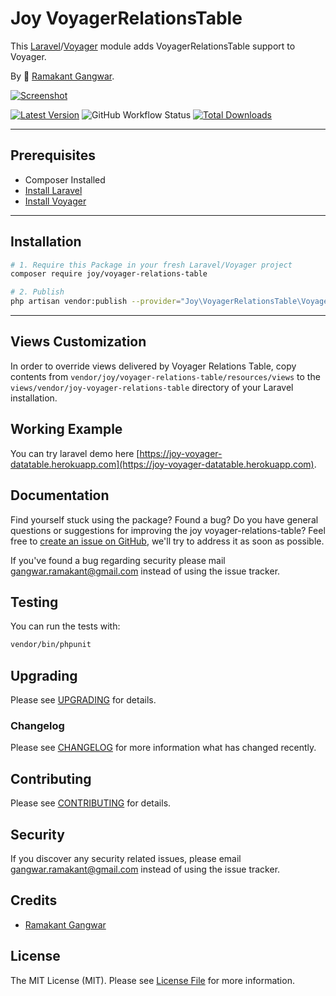# Joy VoyagerRelationsTable

This [Laravel](https://laravel.com/)/[Voyager](https://voyager.devdojo.com/) module adds VoyagerRelationsTable support to Voyager.

By 🐼 [Ramakant Gangwar](https://github.com/rxcod9).

[![Screenshot](https://raw.githubusercontent.com/rxcod9/joy-voyager-relations-table/main/cover.jpg)](https://joy-voyager-datatable.herokuapp.com)

[![Latest Version](https://img.shields.io/github/v/release/rxcod9/joy-voyager-relations-table?style=flat-square)](https://github.com/rxcod9/joy-voyager-relations-table/releases)
![GitHub Workflow Status](https://img.shields.io/github/workflow/status/rxcod9/joy-voyager-relations-table/run-tests?label=tests)
[![Total Downloads](https://img.shields.io/packagist/dt/joy/voyager-relations-table.svg?style=flat-square)](https://packagist.org/packages/joy/voyager-relations-table)

---

## Prerequisites

*   Composer Installed
*   [Install Laravel](https://laravel.com/docs/installation)
*   [Install Voyager](https://github.com/the-control-group/voyager)

---

## Installation

```bash
# 1. Require this Package in your fresh Laravel/Voyager project
composer require joy/voyager-relations-table

# 2. Publish
php artisan vendor:publish --provider="Joy\VoyagerRelationsTable\VoyagerRelationsTableServiceProvider" --force
```

---

<!-- ## Usage

Installation generates.

--- -->

## Views Customization

In order to override views delivered by Voyager Relations Table, copy contents from ``vendor/joy/voyager-relations-table/resources/views`` to the ``views/vendor/joy-voyager-relations-table`` directory of your Laravel installation.

## Working Example

You can try laravel demo here [https://joy-voyager-datatable.herokuapp.com](https://joy-voyager-datatable.herokuapp.com).

## Documentation

Find yourself stuck using the package? Found a bug? Do you have general questions or suggestions for improving the joy voyager-relations-table? Feel free to [create an issue on GitHub](https://github.com/rxcod9/joy-voyager-relations-table/issues), we'll try to address it as soon as possible.

If you've found a bug regarding security please mail [gangwar.ramakant@gmail.com](mailto:gangwar.ramakant@gmail.com) instead of using the issue tracker.

## Testing

You can run the tests with:

```bash
vendor/bin/phpunit
```

## Upgrading

Please see [UPGRADING](UPGRADING.md) for details.

### Changelog

Please see [CHANGELOG](CHANGELOG.md) for more information what has changed recently.

## Contributing

Please see [CONTRIBUTING](CONTRIBUTING.md) for details.

## Security

If you discover any security related issues, please email [gangwar.ramakant@gmail.com](mailto:gangwar.ramakant@gmail.com) instead of using the issue tracker.

## Credits

- [Ramakant Gangwar](https://github.com/rxcod9)

## License

The MIT License (MIT). Please see [License File](LICENSE.md) for more information.
